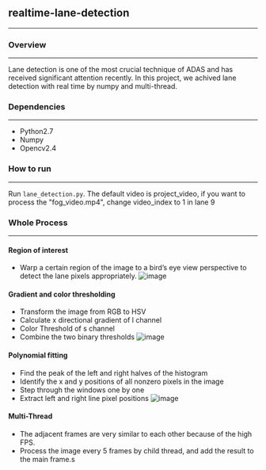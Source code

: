 ## realtime-lane-detection
___
### Overview
___
Lane detection is one of the most crucial technique of ADAS and has received significant attention recently. In this project, we achived lane detection with real time by numpy and multi-thread.

### Dependencies
___
* Python2.7
* Numpy
* Opencv2.4

### How to run
___
Run `lane_detection.py`. The default video is project_video, if you want to process the "fog_video.mp4", change video_index to 1 in lane 9

### Whole Process
___

#### Region of interest
* Warp a certain region of the image to a bird’s eye view perspective to detect the lane pixels appropriately.
![image](https://github.com/dongdonghy/realtime_lane_detection/raw/master/images/ROI.jpg)

#### Gradient and color thresholding

* Transform the image from RGB to HSV
* Calculate x directional gradient of l channel
* Color Threshold of s channel
* Combine the two binary thresholds
![image](https://github.com/dongdonghy/realtime_lane_detection/raw/master/images/threshold.jpg)

#### Polynomial fitting

* Find the peak of the left and right halves of the histogram
* Identify the x and y positions of all nonzero pixels in the image
* Step through the windows one by one
* Extract left and right line pixel positions
![image](https://github.com/dongdonghy/realtime_lane_detection/raw/master/images/result.jpg)

#### Multi-Thread

* The adjacent frames are very similar to each other because of the high FPS. 
* Process the image every 5 frames by child thread, and add the result to the main frame.s
